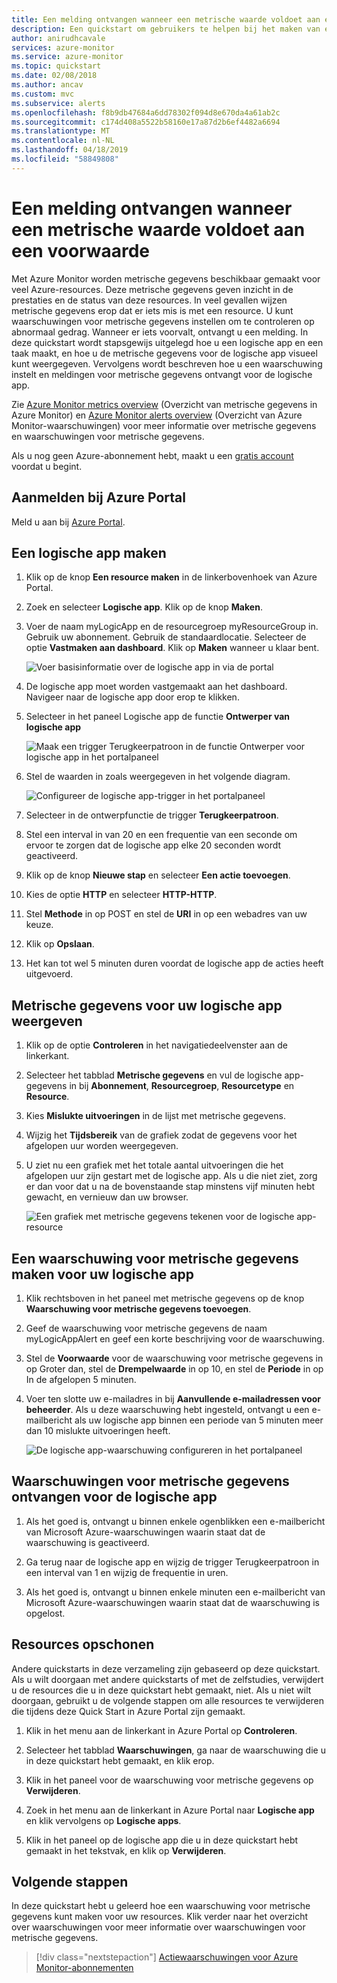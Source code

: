 ```yaml
---
title: Een melding ontvangen wanneer een metrische waarde voldoet aan een voorwaarde
description: Een quickstart om gebruikers te helpen bij het maken van een metrische waarde voor een logische app
author: anirudhcavale
services: azure-monitor
ms.service: azure-monitor
ms.topic: quickstart
ms.date: 02/08/2018
ms.author: ancav
ms.custom: mvc
ms.subservice: alerts
ms.openlocfilehash: f8b9db47684a6dd78302f094d8e670da4a61ab2c
ms.sourcegitcommit: c174d408a5522b58160e17a87d2b6ef4482a6694
ms.translationtype: MT
ms.contentlocale: nl-NL
ms.lasthandoff: 04/18/2019
ms.locfileid: "58849808"
---
```

# <a name="receive-a-notification-when-a-metric-value-meets-a-condition"></a>Een melding ontvangen wanneer een metrische waarde voldoet aan een voorwaarde

Met Azure Monitor worden metrische gegevens beschikbaar gemaakt voor veel Azure-resources. Deze metrische gegevens geven inzicht in de prestaties en de status van deze resources. In veel gevallen wijzen metrische gegevens erop dat er iets mis is met een resource. U kunt waarschuwingen voor metrische gegevens instellen om te controleren op abnormaal gedrag. Wanneer er iets voorvalt, ontvangt u een melding. In deze quickstart wordt stapsgewijs uitgelegd hoe u een logische app en een taak maakt, en hoe u de metrische gegevens voor de logische app visueel kunt weergegeven. Vervolgens wordt beschreven hoe u een waarschuwing instelt en meldingen voor metrische gegevens ontvangt voor de logische app.

Zie [Azure Monitor metrics overview](data-platform.md) (Overzicht van metrische gegevens in Azure Monitor) en [Azure Monitor alerts overview](alerts-overview.md) (Overzicht van Azure Monitor-waarschuwingen) voor meer informatie over metrische gegevens en waarschuwingen voor metrische gegevens. 

Als u nog geen Azure-abonnement hebt, maakt u een [gratis account](https://azure.microsoft.com/free/) voordat u begint.

## <a name="sign-in-to-the-azure-portal"></a>Aanmelden bij Azure Portal

Meld u aan bij [Azure Portal](https://portal.azure.com/).

## <a name="create-a-logic-app"></a>Een logische app maken

1. Klik op de knop **Een resource maken** in de linkerbovenhoek van Azure Portal.

2. Zoek en selecteer **Logische app**. Klik op de knop **Maken**.

3. Voer de naam myLogicApp en de resourcegroep myResourceGroup in. Gebruik uw abonnement.  Gebruik de standaardlocatie. Selecteer de optie **Vastmaken aan dashboard**.  Klik op **Maken** wanneer u klaar bent. 

    ![Voer basisinformatie over de logische app in via de portal](./media/quick-alerts-classic-metric-portal/create-logic-app-portal.png)  


4. De logische app moet worden vastgemaakt aan het dashboard. Navigeer naar de logische app door erop te klikken.

5. Selecteer in het paneel Logische app de functie **Ontwerper van logische app**

     ![Maak een trigger Terugkeerpatroon in de functie Ontwerper voor logische app in het portalpaneel](./media/quick-alerts-classic-metric-portal/logic-app-designer.png)  

6. Stel de waarden in zoals weergegeven in het volgende diagram.

    ![Configureer de logische app-trigger in het portalpaneel](./media/quick-alerts-classic-metric-portal/create-logic-app-triggers.png) 

7. Selecteer in de ontwerpfunctie de trigger **Terugkeerpatroon**.

8. Stel een interval in van 20 en een frequentie van een seconde om ervoor te zorgen dat de logische app elke 20 seconden wordt geactiveerd.

9. Klik op de knop **Nieuwe stap** en selecteer **Een actie toevoegen**.

10. Kies de optie **HTTP** en selecteer **HTTP-HTTP**.

11. Stel **Methode** in op POST en stel de **URI** in op een webadres van uw keuze.

12. Klik op **Opslaan**.

13. Het kan tot wel 5 minuten duren voordat de logische app de acties heeft uitgevoerd.  

## <a name="view-metrics-for-your-logic-app"></a>Metrische gegevens voor uw logische app weergeven

1. Klik op de optie **Controleren** in het navigatiedeelvenster aan de linkerkant.

2. Selecteer het tabblad **Metrische gegevens** en vul de logische app-gegevens in bij **Abonnement**, **Resourcegroep**, **Resourcetype** en **Resource**.

3. Kies **Mislukte uitvoeringen** in de lijst met metrische gegevens.

4. Wijzig het **Tijdsbereik** van de grafiek zodat de gegevens voor het afgelopen uur worden weergegeven.

5. U ziet nu een grafiek met het totale aantal uitvoeringen die het afgelopen uur zijn gestart met de logische app. Als u die niet ziet, zorg er dan voor dat u na de bovenstaande stap minstens vijf minuten hebt gewacht, en vernieuw dan uw browser. 

    ![Een grafiek met metrische gegevens tekenen voor de logische app-resource](./media/quick-alerts-classic-metric-portal/logic-app-metric-chart.png)

## <a name="create-a-metric-alert-for-your-logic-app"></a>Een waarschuwing voor metrische gegevens maken voor uw logische app

1.  Klik rechtsboven in het paneel met metrische gegevens op de knop **Waarschuwing voor metrische gegevens toevoegen**.

2. Geef de waarschuwing voor metrische gegevens de naam myLogicAppAlert en geef een korte beschrijving voor de waarschuwing.

3. Stel de **Voorwaarde** voor de waarschuwing voor metrische gegevens in op Groter dan, stel de **Drempelwaarde** in op 10, en stel de **Periode** in op In de afgelopen 5 minuten.

4. Voer ten slotte uw e-mailadres in bij **Aanvullende e-mailadressen voor beheerder**. Als u deze waarschuwing hebt ingesteld, ontvangt u een e-mailbericht als uw logische app binnen een periode van 5 minuten meer dan 10 mislukte uitvoeringen heeft.

    ![De logische app-waarschuwing configureren in het portalpaneel](./media/quick-alerts-classic-metric-portal/logic-app-metrics-alert-portal.png)

## <a name="receive-metric-alert-notifications-for-your-logic-app"></a>Waarschuwingen voor metrische gegevens ontvangen voor de logische app
1. Als het goed is, ontvangt u binnen enkele ogenblikken een e-mailbericht van Microsoft Azure-waarschuwingen waarin staat dat de waarschuwing is geactiveerd.

2. Ga terug naar de logische app en wijzig de trigger Terugkeerpatroon in een interval van 1 en wijzig de frequentie in uren.

3. Als het goed is, ontvangt u binnen enkele minuten een e-mailbericht van Microsoft Azure-waarschuwingen waarin staat dat de waarschuwing is opgelost.

## <a name="clean-up-resources"></a>Resources opschonen

Andere quickstarts in deze verzameling zijn gebaseerd op deze quickstart. Als u wilt doorgaan met andere quickstarts of met de zelfstudies, verwijdert u de resources die u in deze quickstart hebt gemaakt, niet. Als u niet wilt doorgaan, gebruikt u de volgende stappen om alle resources te verwijderen die tijdens deze Quick Start in Azure Portal zijn gemaakt.

1. Klik in het menu aan de linkerkant in Azure Portal op **Controleren**.

2. Selecteer het tabblad **Waarschuwingen**, ga naar de waarschuwing die u in deze quickstart hebt gemaakt, en klik erop.

3. Klik in het paneel voor de waarschuwing voor metrische gegevens op **Verwijderen**.

4. Zoek in het menu aan de linkerkant in Azure Portal naar **Logische app** en klik vervolgens op **Logische apps**.

5. Klik in het paneel op de logische app die u in deze quickstart hebt gemaakt in het tekstvak, en klik op **Verwijderen**.

## <a name="next-steps"></a>Volgende stappen

In deze quickstart hebt u geleerd hoe een waarschuwing voor metrische gegevens kunt maken voor uw resources. Klik verder naar het overzicht over waarschuwingen voor meer informatie over waarschuwingen voor metrische gegevens.

> [!div class="nextstepaction"]
> [Actiewaarschuwingen voor Azure Monitor-abonnementen](./../../azure-monitor/platform/quick-audit-notify-action-subscription.md )

